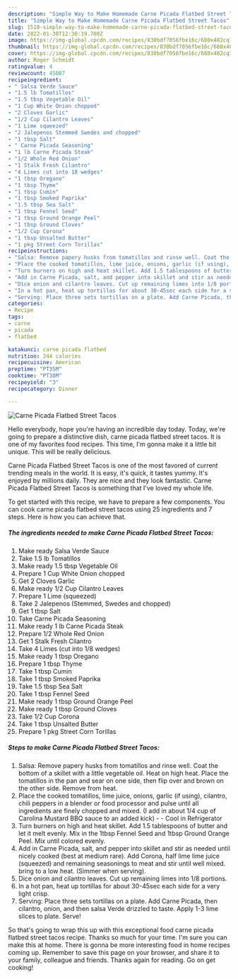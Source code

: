 ```yaml
---
description: "Simple Way to Make Homemade Carne Picada Flatbed Street Tacos"
title: "Simple Way to Make Homemade Carne Picada Flatbed Street Tacos"
slug: 1518-simple-way-to-make-homemade-carne-picada-flatbed-street-tacos
date: 2022-01-30T12:30:19.700Z
image: https://img-global.cpcdn.com/recipes/830bdf7056fbe16c/680x482cq70/carne-picada-flatbed-street-tacos-recipe-main-photo.jpg
thumbnail: https://img-global.cpcdn.com/recipes/830bdf7056fbe16c/680x482cq70/carne-picada-flatbed-street-tacos-recipe-main-photo.jpg
cover: https://img-global.cpcdn.com/recipes/830bdf7056fbe16c/680x482cq70/carne-picada-flatbed-street-tacos-recipe-main-photo.jpg
author: Roger Schmidt
ratingvalue: 4
reviewcount: 45087
recipeingredient:
- " Salsa Verde Sauce"
- "1.5 lb Tomatillos"
- "1.5 tbsp Vegetable Oil"
- "1 Cup White Onion chopped"
- "2 Cloves Garlic"
- "1/2 Cup Cilantro Leaves"
- "1 Lime squeezed"
- "2 Jalepenos Stemmed Swedes and chopped"
- "1 tbsp Salt"
- " Carne Picada Seasoning"
- "1 lb Carne Picada Steak"
- "1/2 Whole Red Onion"
- "1 Stalk Fresh Cilantro"
- "4 Limes cut into 18 wedges"
- "1 tbsp Oregano"
- "1 tbsp Thyme"
- "1 tbsp Cumin"
- "1 tbsp Smoked Paprika"
- "1.5 tbsp Sea Salt"
- "1 tbsp Fennel Seed"
- "1 tbsp Ground Orange Peel"
- "1 tbsp Ground Cloves"
- "1/2 Cup Corona"
- "1 tbsp Unsalted Butter"
- "1 pkg Street Corn Torillas"
recipeinstructions:
- "Salsa: Remove papery husks from tomatillos and rinse well. Coat the bottom of a skillet with a little vegetable oil. Heat on high heat. Place the tomatillos in the pan and sear on one side, then flip over and brown on the other side. Remove from heat."
- "Place the cooked tomatillos, lime juice, onions, garlic (if using), cilantro, chili peppers in a blender or food processor and pulse until all ingredients are finely chopped and mixed. (I add in about 1/4 cup of Carolina Mustard BBQ sauce to an added kick)  Cool in Refrigerator"
- "Turn burners on high and heat skillet. Add 1.5 tablespoons of butter and let it melt evenly. Mix in the 1tbsp Fennel Seed and 1tbsp Ground Orange Peel. Mix until colored evenly."
- "Add in Carne Picada, salt, and pepper into skillet and stir as needed until nicely cooked (best at medium rare). Add Corona, half lime lime juice (squeezed) and remaining seasonings to meat and stir until well mixed. bring to a low heat. (Simmer when serving)."
- "Dice onion and cilantro leaves. Cut up remaining limes into 1/8 portions."
- "In a hot pan, heat up tortillas for about 30-45sec each side for a very light crisp."
- "Serving: Place three sets tortillas on a plate. Add Carne Picada, then cilantro, onion, and then salsa Verde drizzled to taste. Apply 1-3 lime slices to plate. Serve!"
categories:
- Recipe
tags:
- carne
- picada
- flatbed

katakunci: carne picada flatbed 
nutrition: 244 calories
recipecuisine: American
preptime: "PT35M"
cooktime: "PT30M"
recipeyield: "3"
recipecategory: Dinner

---
```



![Carne Picada Flatbed Street Tacos](https://img-global.cpcdn.com/recipes/830bdf7056fbe16c/680x482cq70/carne-picada-flatbed-street-tacos-recipe-main-photo.jpg)

Hello everybody, hope you're having an incredible day today. Today, we're going to prepare a distinctive dish, carne picada flatbed street tacos. It is one of my favorites food recipes. This time, I'm gonna make it a little bit unique. This will be really delicious.

Carne Picada Flatbed Street Tacos is one of the most favored of current trending meals in the world. It is easy, it's quick, it tastes yummy. It's enjoyed by millions daily. They are nice and they look fantastic. Carne Picada Flatbed Street Tacos is something that I've loved my whole life.




To get started with this recipe, we have to prepare a few components. You can cook carne picada flatbed street tacos using 25 ingredients and 7 steps. Here is how you can achieve that.

<!--inarticleads1-->

##### The ingredients needed to make Carne Picada Flatbed Street Tacos:

1. Make ready  Salsa Verde Sauce
1. Take 1.5 lb Tomatillos
1. Make ready 1.5 tbsp Vegetable Oil
1. Prepare 1 Cup White Onion chopped
1. Get 2 Cloves Garlic
1. Make ready 1/2 Cup Cilantro Leaves
1. Prepare 1 Lime (squeezed)
1. Take 2 Jalepenos (Stemmed, Swedes and chopped)
1. Get 1 tbsp Salt
1. Take  Carne Picada Seasoning
1. Make ready 1 lb Carne Picada Steak
1. Prepare 1/2 Whole Red Onion
1. Get 1 Stalk Fresh Cilantro
1. Take 4 Limes (cut into 1/8 wedges)
1. Make ready 1 tbsp Oregano
1. Prepare 1 tbsp Thyme
1. Take 1 tbsp Cumin
1. Take 1 tbsp Smoked Paprika
1. Take 1.5 tbsp Sea Salt
1. Take 1 tbsp Fennel Seed
1. Make ready 1 tbsp Ground Orange Peel
1. Make ready 1 tbsp Ground Cloves
1. Take 1/2 Cup Corona
1. Take 1 tbsp Unsalted Butter
1. Prepare 1 pkg Street Corn Torillas




<!--inarticleads2-->

##### Steps to make Carne Picada Flatbed Street Tacos:

1. Salsa: Remove papery husks from tomatillos and rinse well. Coat the bottom of a skillet with a little vegetable oil. Heat on high heat. Place the tomatillos in the pan and sear on one side, then flip over and brown on the other side. Remove from heat.
1. Place the cooked tomatillos, lime juice, onions, garlic (if using), cilantro, chili peppers in a blender or food processor and pulse until all ingredients are finely chopped and mixed. (I add in about 1/4 cup of Carolina Mustard BBQ sauce to an added kick) -  - Cool in Refrigerator
1. Turn burners on high and heat skillet. Add 1.5 tablespoons of butter and let it melt evenly. Mix in the 1tbsp Fennel Seed and 1tbsp Ground Orange Peel. Mix until colored evenly.
1. Add in Carne Picada, salt, and pepper into skillet and stir as needed until nicely cooked (best at medium rare). Add Corona, half lime lime juice (squeezed) and remaining seasonings to meat and stir until well mixed. bring to a low heat. (Simmer when serving).
1. Dice onion and cilantro leaves. Cut up remaining limes into 1/8 portions.
1. In a hot pan, heat up tortillas for about 30-45sec each side for a very light crisp.
1. Serving: Place three sets tortillas on a plate. Add Carne Picada, then cilantro, onion, and then salsa Verde drizzled to taste. Apply 1-3 lime slices to plate. Serve!




So that's going to wrap this up with this exceptional food carne picada flatbed street tacos recipe. Thanks so much for your time. I'm sure you can make this at home. There is gonna be more interesting food in home recipes coming up. Remember to save this page on your browser, and share it to your family, colleague and friends. Thanks again for reading. Go on get cooking!
